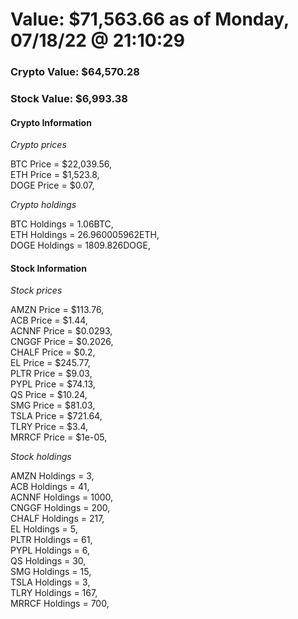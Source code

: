 # Value: $71,563.66 as of Monday, 07/18/22 @ 21:10:29 

### Crypto Value: $64,570.28

### Stock Value: $6,993.38

#### Crypto Information 
*Crypto prices* 

BTC Price = $22,039.56,  
ETH Price = $1,523.8,  
DOGE Price = $0.07,  


*Crypto holdings* 

BTC Holdings = 1.06BTC,  
ETH Holdings = 26.960005962ETH,  
DOGE Holdings = 1809.826DOGE,  


#### Stock Information 

*Stock prices* 

AMZN Price = $113.76,  
ACB Price = $1.44,  
ACNNF Price = $0.0293,  
CNGGF Price = $0.2026,  
CHALF Price = $0.2,  
EL Price = $245.77,  
PLTR Price = $9.03,  
PYPL Price = $74.13,  
QS Price = $10.24,  
SMG Price = $81.03,  
TSLA Price = $721.64,  
TLRY Price = $3.4,  
MRRCF Price = $1e-05,  


*Stock holdings* 

AMZN Holdings = 3,  
ACB Holdings = 41,  
ACNNF Holdings = 1000,  
CNGGF Holdings = 200,  
CHALF Holdings = 217,  
EL Holdings = 5,  
PLTR Holdings = 61,  
PYPL Holdings = 6,  
QS Holdings = 30,  
SMG Holdings = 15,  
TSLA Holdings = 3,  
TLRY Holdings = 167,  
MRRCF Holdings = 700,  


